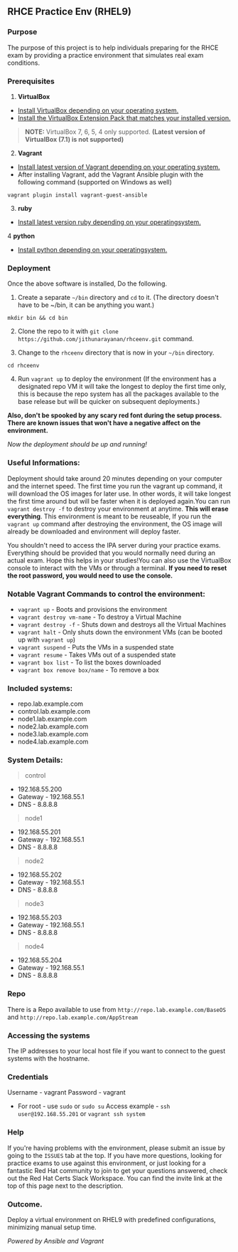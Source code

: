 ## RHCE Practice Env (RHEL9)

### Purpose
The purpose of this project is to help individuals preparing for the RHCE exam by providing a practice environment that simulates real exam conditions.

### Prerequisites
1. **VirtualBox**
 - [Install VirtualBox depending on your operating system.](https://www.virtualbox.org/wiki/Download_Old_Builds)
 - [Install the VirtualBox Extension Pack that matches your installed version.](https://www.virtualbox.org/wiki/Download_Old_Builds)

 >**NOTE:** VirtualBox 7, 6, 5, 4 only supported. **(Latest version of VirtualBox (7.1) is not supported)**

2. **Vagrant**
- [Install latest version of Vagrant depending on your operating system.]((https://www.vagrantup.com/downloads.html))
- After installing Vagrant, add the Vagrant Ansible plugin with the following command (supported on Windows as well)
```
vagrant plugin install vagrant-guest-ansible
```
3. **ruby**
- [Install latest version ruby depending on your operatingsystem.](https://www.ruby-lang.org/en/documentation/installation/)

4 **python**
- [Install python depending on your operatingsystem.](https://www.python.org/downloads/)


### Deployment

Once the above software is installed, Do the following.

1. Create a separate `~/bin` directory and `cd` to it.  (The directory doesn't have to be ~/bin, it can be anything you want.)

```
mkdir bin && cd bin
```

2. Clone the repo to it with `git clone https://github.com/jithunarayanan/rhceenv.git` command.

3. Change to the `rhceenv` directory that is now in your `~/bin` directory.

```
cd rhceenv
```

4. Run `vagrant up` to deploy the environment (If the environment has a designated repo VM it will take the longest to deploy the first time only, this is because the repo system has all the packages available to the base release but will be quicker on subsequent deployments.)

**Also, don't be spooked by any scary red font during the setup process. There are known issues that won't have a negative affect on the environment.**

_Now the deployment should be up and running!_

### Useful Informations:
Deployment should take around 20 minutes depending on your computer and the internet speed. The first time you run the vagrant up command, it will download the OS images for later use. In other words, it will take longest the first time around but will be faster when it is deployed again.You can run `vagrant destroy -f` to destroy your environment at anytime. **This will erase everything**. This environment is meant to be reuseable, If you run the `vagrant up` command after destroying the environment, the OS image will already be downloaded and environment will deploy faster.

 You shouldn't need to access the IPA server during your practice exams. Everything should be provided that you would normally need during an actual exam. Hope this helps in your studies!You can also use the VirtualBox console to interact with the VMs or through a terminal. **If you need to reset the root password, you would need to use the console.**

### Notable Vagrant Commands to control the environment:
- `vagrant up` - Boots and provisions the environment
- `vagrant destroy vm-name` - To destroy a Virtual Machine
- `vagrant destroy -f` - Shuts down and destroys all the Virtual Machines
- `vagrant halt` - Only shuts down the environment VMs (can be booted up with `vagrant up`)
- `vagrant suspend` - Puts the VMs in a suspended state
- `vagrant resume` - Takes VMs out of a suspended state
- `vagrant box list` - To list the boxes downloaded
- `vagrant box remove box/name` - To remove a box


### Included systems:
- repo.lab.example.com
- control.lab.example.com
- node1.lab.example.com
- node2.lab.example.com
- node3.lab.example.com
- node4.lab.example.com

### System Details:
> control
- 192.168.55.200
- Gateway - 192.168.55.1
- DNS - 8.8.8.8
> node1
- 192.168.55.201
- Gateway - 192.168.55.1
- DNS - 8.8.8.8
> node2
- 192.168.55.202
- Gateway - 192.168.55.1
- DNS - 8.8.8.8
> node3
- 192.168.55.203
- Gateway - 192.168.55.1
- DNS - 8.8.8.8
> node4
- 192.168.55.204
- Gateway - 192.168.55.1
- DNS - 8.8.8.8

### Repo
There is a Repo available to use from `http://repo.lab.example.com/BaseOS` and `http://repo.lab.example.com/AppStream`

### Accessing the systems
The IP addresses to your local host file if you want to connect to the guest systems with the hostname.

### Credentials
Username - vagrant
Password - vagrant

- For root - use `sudo` or `sudo su`
Access example - `ssh user@192.168.55.201` or `vagrant ssh system`

### Help
If you're having problems with the environment, please submit an issue by going to the `ISSUES` tab at the top. If you have more questions, looking for practice exams to use against this environment, or just looking for a fantastic Red Hat community to join to get your questions answered, check out the Red Hat Certs Slack Workspace. You can find the invite link at the top of this page next to the description.

### Outcome.
Deploy a virtual environment on RHEL9 with predefined configurations, minimizing manual setup time.

_Powered by Ansible and Vagrant_

